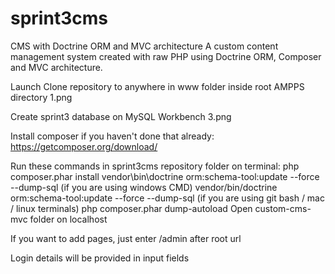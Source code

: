 # sprint3cms
CMS with Doctrine ORM and MVC architecture
A custom content management system created with raw PHP using Doctrine ORM, Composer and MVC architecture.

Launch
Clone repository to anywhere in www folder inside root AMPPS directory
1.png

Create sprint3 database on MySQL Workbench
3.png

Install composer if you haven't done that already:
https://getcomposer.org/download/

Run these commands in sprint3cms repository folder on terminal:
php composer.phar install
vendor\bin\doctrine orm:schema-tool:update --force --dump-sql (if you are using windows CMD)
vendor/bin/doctrine orm:schema-tool:update --force --dump-sql (if you are using git bash / mac / linux terminals)
php composer.phar dump-autoload
Open custom-cms-mvc folder on localhost

If you want to add pages, just enter /admin after root url

Login details will be provided in input fields
